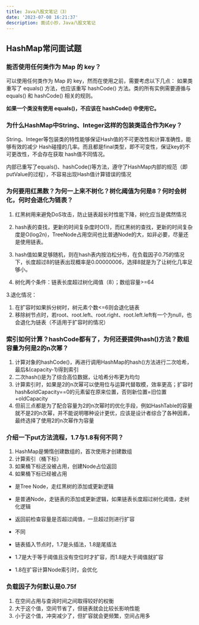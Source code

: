 ```yaml
---
title: Java八股文笔记（3）
date: '2023-07-08 16:21:37'
description: 面试小抄，Java八股文笔记
---
```


## HashMap常问面试题

### 能否使用任何类作为 Map 的 key？

可以使用任何类作为 Map 的 key，然而在使用之前，需要考虑以下几点： 如果类重写了 equals() 方法，也应该重写 hashCode() 方法。类的所有实例需要遵循与 equals() 和 hashCode() 相关的规则。

**如果一个类没有使用 equals()，不应该在 hashCode() 中使用它。**

### 为什么HashMap中String、Integer这样的包装类适合作为Key？

String、Integer等包装类的特性能够保证Hash值的不可更改性和计算准确性，能够有效的减少
Hash碰撞的几率。而且都是final类型，即不可变性，保证key的不可更改性，不会存在获取 hash值不同情况。

内部已重写了equals()、hashCode()等方法，遵守了HashMap内部的规范（即putValue的过程），不容易出现Hash值计算错误的情况

### 为何要用红黑数？为何一上来不树化？树化阈值为何是8？何时会树化，何时会退化为链表？

1. 红黑树用来避免DoS攻击，防止链表超长时性能下降，树化应当是偶然情况

1. hash表的查找，更新的时间复杂度时O(1)，而红黑树的查找，更新的时间复杂度是O(log2n)，TreeNode占用空间也比普通Node的大，如非必要，尽量还是使用链表。
2. hash值如果足够随机，则在hash表内按泊松分布，在负载因子0.75的情况下，长度超过8的链表出现概率是0.00000006，选择8就是为了让树化几率足够小。
3. 树化两个条件：链表长度超过树化阈值（8）；数组容量>=64

3.退化情况：

1. 在扩容时如果拆分树时，树元素个数<=6则会退化链表
2. 移除树节点时，若root、root.left、root.right、root.left.left有一个为null，也会退化为链表（不适用于扩容时的情况）

### 索引如何计算？hashCode都有了，为何还要提供hash()方法？数组容量为何是2的n次幂？

1. 计算对象的hashCode()，再进行调用HashMap的hash()方法进行二次哈希，最后&(capacity-1)得到索引
2. 二次hash()是为了综合高位数据，让哈希分布更为均匀
3. 计算索引时，如果是2的n次幂可以使用位与运算代替取模，效率更高；扩容时hash&oldCapacity==0的元素留在原来位置，否则新位置=旧位置+oldCapacity
4. 但前三点都是为了配合容量为2的n次幂时的优化手段，例如HashTable的容量就不是2的n次幂，并不能说明哪种设计更优，应该是设计者综合了各种因素，最终选择了使用2的n次幂作为容量

### 介绍一下put方法流程，1.7与1.8有何不同？

1. HashMap是懒惰创建数组的，首次使用才创建数组
2. 计算索引（桶下标）
3. 如果桶下标还没被占用，创建Node占位返回
4. 如果桶下标已经被占用

- 是Tree Node，走红黑树的添加或更新逻辑
- 是普通Node，走链表的添加或更新逻辑，如果链表长度超过树化阈值，走树化逻辑
- 返回前检查容量是否超过阈值，一旦超过则进行扩容
- 不同

- 链表插入节点时，1.7是头插法，1.8是尾插法
- 1.7是大于等于阈值且没有空位时才扩容，而1.8是大于阈值就扩容
- 1.8在扩容计算Node索引时，会优化

### 负载因子为何默认是0.75f

1. 在空间占用与查询时间之间取得较好的权衡
2. 大于这个值，空间节省了，但链表就会比较长影响性能
3. 小于这个值，冲突减少了，但扩容就会更频繁，空间占用多